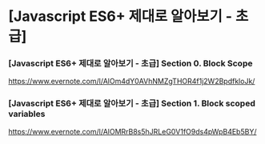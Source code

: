 # [Javascript ES6+ 제대로 알아보기 - 초급]

### [Javascript ES6+ 제대로 알아보기 - 초급]  Section 0. Block Scope
https://www.evernote.com/l/AlOm4dY0AVhNMZgTHOR4f1j2W2BpdfkloJk/

### [Javascript ES6+ 제대로 알아보기 - 초급]  Section 1. Block scoped variables
https://www.evernote.com/l/AlOMRrB8s5hJRLeG0V1fO9ds4pWpB4Eb5BY/